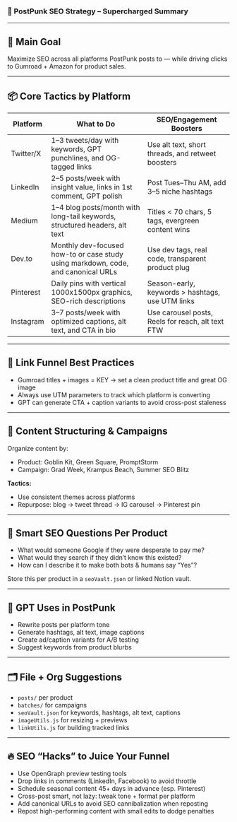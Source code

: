### 🧠 PostPunk SEO Strategy – Supercharged Summary

---

## 🎯 Main Goal

Maximize SEO across all platforms PostPunk posts to — while driving clicks to Gumroad + Amazon for product sales.

---

## 📦 Core Tactics by Platform

| Platform  | What to Do                                                                        | SEO/Engagement Boosters                           |
| --------- | --------------------------------------------------------------------------------- | ------------------------------------------------- |
| Twitter/X | 1–3 tweets/day with keywords, GPT punchlines, and OG-tagged links                 | Use alt text, short threads, and retweet boosters |
| LinkedIn  | 2–5 posts/week with insight value, links in 1st comment, GPT polish               | Post Tues–Thu AM, add 3–5 niche hashtags          |
| Medium    | 1–4 blog posts/month with long-tail keywords, structured headers, alt text        | Titles < 70 chars, 5 tags, evergreen content wins |
| Dev.to    | Monthly dev-focused how-to or case study using markdown, code, and canonical URLs | Use dev tags, real code, transparent product plug |
| Pinterest | Daily pins with vertical 1000x1500px graphics, SEO-rich descriptions              | Season-early, keywords > hashtags, use UTM links  |
| Instagram | 3–7 posts/week with optimized captions, alt text, and CTA in bio                  | Use carousel posts, Reels for reach, alt text FTW |

---

## 🔗 Link Funnel Best Practices

* Gumroad titles + images = KEY → set a clean product title and great OG image
* Always use UTM parameters to track which platform is converting
* GPT can generate CTA + caption variants to avoid cross-post staleness

---

## 🧰 Content Structuring & Campaigns

Organize content by:

* Product: Goblin Kit, Green Square, PromptStorm
* Campaign: Grad Week, Krampus Beach, Summer SEO Blitz

**Tactics:**

* Use consistent themes across platforms
* Repurpose: blog → tweet thread → IG carousel → Pinterest pin

---

## 🧠 Smart SEO Questions Per Product

* What would someone Google if they were desperate to pay me?
* What would they search if they didn’t know this existed?
* How can I describe it to make both bots & humans say “Yes”?

Store this per product in a `seoVault.json` or linked Notion vault.

---

## 🧠 GPT Uses in PostPunk

* Rewrite posts per platform tone
* Generate hashtags, alt text, image captions
* Create ad/caption variants for A/B testing
* Suggest keywords from product blurbs

---

## 🗂️ File + Org Suggestions

* `posts/` per product
* `batches/` for campaigns
* `seoVault.json` for keywords, hashtags, alt text, captions
* `imageUtils.js` for resizing + previews
* `linkUtils.js` for building tracked links

---

## 🔥 SEO “Hacks” to Juice Your Funnel

* Use OpenGraph preview testing tools
* Drop links in comments (LinkedIn, Facebook) to avoid throttle
* Schedule seasonal content 45+ days in advance (esp. Pinterest)
* Cross-post smart, not lazy: tweak tone + format per platform
* Add canonical URLs to avoid SEO cannibalization when reposting
* Repost high-performing content with small edits to dodge penalties

